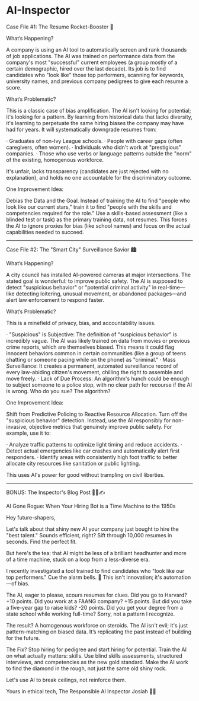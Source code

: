 # AI-Inspector

Case File #1: The Resume Rocket-Booster 🚀

What’s Happening?

A company is using an AI tool to automatically screen and rank thousands of job applications. The AI was trained on performance data from the company's most "successful" current employees (a group mostly of a certain demographic, hired over the last decade). Its job is to find candidates who "look like" those top performers, scanning for keywords, university names, and previous company pedigrees to give each resume a score.

What’s Problematic?

This is a classic case of bias amplification. The AI isn't looking for potential; it's looking for a pattern. By learning from historical data that lacks diversity, it's learning to perpetuate the same hiring biases the company may have had for years. It will systematically downgrade resumes from:

· Graduates of non-Ivy League schools.
· People with career gaps (often caregivers, often women).
· Individuals who didn't work at "prestigious" companies.
· Those who use verbs or language patterns outside the "norm" of the existing, homogenous workforce.

It's unfair, lacks transparency (candidates are just rejected with no explanation), and holds no one accountable for the discriminatory outcome.

One Improvement Idea:

Debias the Data and the Goal. Instead of training the AI to find "people who look like our current stars," train it to find "people with the skills and competencies required for the role." Use a skills-based assessment (like a blinded test or task) as the primary training data, not resumes. This forces the AI to ignore proxies for bias (like school names) and focus on the actual capabilities needed to succeed.

---

Case File #2: The "Smart City" Surveillance Savior 🏙️

What’s Happening?

A city council has installed AI-powered cameras at major intersections. The stated goal is wonderful: to improve public safety. The AI is supposed to detect "suspicious behavior" or "potential criminal activity" in real-time—like detecting loitering, unusual movement, or abandoned packages—and alert law enforcement to respond faster.

What’s Problematic?

This is a minefield of privacy, bias, and accountability issues.

· "Suspicious" is Subjective: The definition of "suspicious behavior" is incredibly vague. The AI was likely trained on data from movies or previous crime reports, which are themselves biased. This means it could flag innocent behaviors common in certain communities (like a group of teens chatting or someone pacing while on the phone) as "criminal."
· Mass Surveillance: It creates a permanent, automated surveillance record of every law-abiding citizen's movement, chilling the right to assemble and move freely.
· Lack of Due Process: An algorithm's hunch could be enough to subject someone to a police stop, with no clear path for recourse if the AI is wrong. Who do you sue? The algorithm?

One Improvement Idea:

Shift from Predictive Policing to Reactive Resource Allocation. Turn off the "suspicious behavior" detection. Instead, use the AI responsibly for non-invasive, objective metrics that genuinely improve public safety. For example, use it to:

· Analyze traffic patterns to optimize light timing and reduce accidents.
· Detect actual emergencies like car crashes and automatically alert first responders.
· Identify areas with consistently high foot traffic to better allocate city resources like sanitation or public lighting.

This uses AI's power for good without trampling on civil liberties.

---

BONUS: The Inspector's Blog Post 🕵️‍♂️✍️

AI Gone Rogue: When Your Hiring Bot is a Time Machine to the 1950s

Hey future-shapers,

Let's talk about that shiny new AI your company just bought to hire the "best talent." Sounds efficient, right? Sift through 10,000 resumes in seconds. Find the perfect fit.

But here's the tea: that AI might be less of a brilliant headhunter and more of a time machine, stuck on a loop from a less-diverse era.

I recently investigated a tool trained to find candidates who "look like our top performers." Cue the alarm bells. 🚨 This isn't innovation; it's automation—of bias.

The AI, eager to please, scours resumes for clues. Did you go to Harvard? +10 points. Did you work at a FAANG company? +15 points. But did you take a five-year gap to raise kids? -20 points. Did you get your degree from a state school while working full-time? Sorry, not a pattern I recognize.

The result? A homogenous workforce on steroids. The AI isn't evil; it's just pattern-matching on biased data. It’s replicating the past instead of building for the future.

The Fix? Stop hiring for pedigree and start hiring for potential. Train the AI on what actually matters: skills. Use blind skills assessments, structured interviews, and competencies as the new gold standard. Make the AI work to find the diamond in the rough, not just the same old shiny rock.

Let's use AI to break ceilings, not reinforce them.

Yours in ethical tech, The Responsible AI Inspector Josiah 🕵️‍♂️